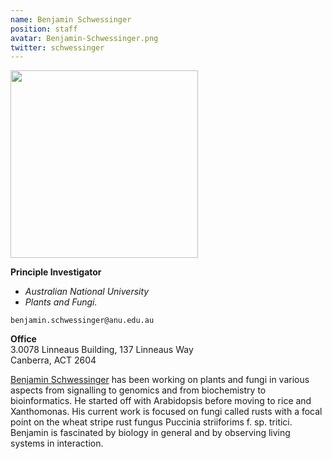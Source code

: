 ```yaml
---
name: Benjamin Schwessinger
position: staff
avatar: Benjamin-Schwessinger.png
twitter: schwessinger
---
```


<img width="300" src="{{site.baseurl}}/images/people/{{page.avatar}}" data-action="zoom">

**Principle Investigator**

- _Australian National University_<br>
- _Plants and Fungi._

<i class="fa fa-envelope-o"></i> `benjamin.schwessinger@anu.edu.au`

**Office**<br>
3.0078 Linneaus Building, 137 Linneaus Way <br>
Canberra, ACT 2604

[Benjamin Schwessinger](https://biology.anu.edu.au/people/benjamin-schwessinger) has been working on plants and fungi in various aspects from signalling to genomics and from biochemistry to bioinformatics. He started off with Arabidopsis before moving to rice and Xanthomonas. His current work is focused on fungi called rusts with a focal point on the wheat stripe rust fungus Puccinia striiforims f. sp. tritici. Benjamin is fascinated by biology in general and by observing living systems in interaction.
